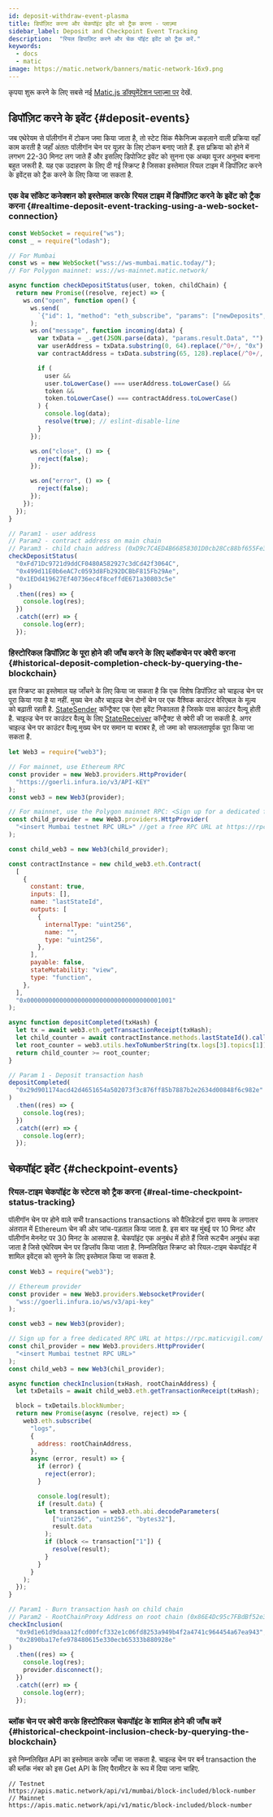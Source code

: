 ```yaml
---
id: deposit-withdraw-event-plasma
title: डिपॉज़िट करना और चेकपॉइंट इवेंट को ट्रैक करना - प्लाज़्मा
sidebar_label: Deposit and Checkpoint Event Tracking
description:  "रियल डिपाज़िट करने और चेक पॉइंट इवेंट को ट्रैक करें."
keywords:
  - docs
  - matic
image: https://matic.network/banners/matic-network-16x9.png
---
```


कृपया शुरू करने के लिए सबसे नई [Matic.js डॉक्यूमेंटेशन प्लाज़्मा पर](https://maticnetwork.github.io/matic.js/docs/plasma/) देखें.

## डिपॉज़िट करने के इवेंट {#deposit-events}

जब एथेरेयम से पॉलीगॉन में टोकन जमा किया जाता है, तो स्टेट सिंक मैकेनिज्म कहलाने वाली प्रक्रिया वहाँ काम करती है जहाँ अंततः पॉलीगॉन चेन पर यूज़र के लिए टोकन बनाए जाते हैं. इस प्रक्रिया को होने में लगभग 22-30 मिनट लग जाते हैं और इसलिए डिपोजिट इवेंट को सुनना एक अच्छा यूजर अनुभव बनाना बहुत जरूरी है. यह एक उदाहरण के लिए दी गई स्क्रिप्ट है जिसका इस्तेमाल रियल टाइम में डिपॉज़िट करने के इवेंट्स को ट्रैक करने के लिए किया जा सकता है.

### एक वेब सॉकेट कनेक्शन को इस्तेमाल करके रियल टाइम में डिपॉज़िट करने के इवेंट को ट्रैक करना {#realtime-deposit-event-tracking-using-a-web-socket-connection}

```jsx
const WebSocket = require("ws");
const _ = require("lodash");

// For Mumbai
const ws = new WebSocket("wss://ws-mumbai.matic.today/");
// For Polygon mainnet: wss://ws-mainnet.matic.network/

async function checkDepositStatus(user, token, childChain) {
  return new Promise((resolve, reject) => {
    ws.on("open", function open() {
      ws.send(
        `{"id": 1, "method": "eth_subscribe", "params": ["newDeposits", {"Contract": "${childChain}"}]}`
      );
      ws.on("message", function incoming(data) {
        var txData = _.get(JSON.parse(data), "params.result.Data", "");
        var userAddress = txData.substring(0, 64).replace(/^0+/, "0x");
        var contractAddress = txData.substring(65, 128).replace(/^0+/, "0x");

        if (
          user &&
          user.toLowerCase() === userAddress.toLowerCase() &&
          token &&
          token.toLowerCase() === contractAddress.toLowerCase()
        ) {
          console.log(data);
          resolve(true); // eslint-disable-line
        }
      });

      ws.on("close", () => {
        reject(false);
      });

      ws.on("error", () => {
        reject(false);
      });
    });
  });
}

// Param1 - user address
// Param2 - contract address on main chain
// Param3 - child chain address (0xD9c7C4ED4B66858301D0cb28Cc88bf655Fe34861 for mainnet)
checkDepositStatus(
  "0xFd71Dc9721d9ddCF0480A582927c3dCd42f3064C",
  "0x499d11E0b6eAC7c0593d8Fb292DCBbF815Fb29Ae",
  "0x1EDd419627Ef40736ec4f8ceffdE671a30803c5e"
)
  .then((res) => {
    console.log(res);
  })
  .catch((err) => {
    console.log(err);
  });
```

### हिस्टोरिकल डिपॉज़िट के पूरा होने की जाँच करने के लिए ब्लॉकचेन पर क्वेरी करना {#historical-deposit-completion-check-by-querying-the-blockchain}

इस स्क्रिप्ट का इस्तेमाल यह जाँचने के लिए किया जा सकता है कि एक विशेष डिपॉज़िट को चाइल्ड चेन पर पूरा किया गया है या नहीं. मुख्य चेन और चाइल्ड चेन दोनों चेन पर एक वैश्विक काउंटर वेरिएबल के मूल्य को बढ़ाती रहती है. [StateSender](https://github.com/maticnetwork/contracts/blob/develop/contracts/root/stateSyncer/StateSender.sol#L38) कॉन्ट्रैक्ट एक ऐसा इवेंट निकालता है जिसके पास काउंटर वैल्यू होती है. चाइल्ड चेन पर काउंटर वैल्यू के लिए [StateReceiver](https://github.com/maticnetwork/genesis-contracts/blob/master/contracts/StateReceiver.sol#L12) कॉन्ट्रैक्ट से क्वेरी की जा सकती है. अगर चाइल्ड चेन पर काउंटर वैल्यू मुख्य चेन पर समान या बराबर है, तो जमा को सफलतापूर्वक पूरा किया जा सकता है.

```js
let Web3 = require("web3");

// For mainnet, use Ethereum RPC
const provider = new Web3.providers.HttpProvider(
  "https://goerli.infura.io/v3/API-KEY"
);
const web3 = new Web3(provider);

// For mainnet, use the Polygon mainnet RPC: <Sign up for a dedicated free RPC URL at https://rpc.maticvigil.com/ or other hosted node providers.>
const child_provider = new Web3.providers.HttpProvider(
  "<insert Mumbai testnet RPC URL>" //get a free RPC URL at https://rpc.maticvigil.com/ or other hosted node providers.
);

const child_web3 = new Web3(child_provider);

const contractInstance = new child_web3.eth.Contract(
  [
    {
      constant: true,
      inputs: [],
      name: "lastStateId",
      outputs: [
        {
          internalType: "uint256",
          name: "",
          type: "uint256",
        },
      ],
      payable: false,
      stateMutability: "view",
      type: "function",
    },
  ],
  "0x0000000000000000000000000000000000001001"
);

async function depositCompleted(txHash) {
  let tx = await web3.eth.getTransactionReceipt(txHash);
  let child_counter = await contractInstance.methods.lastStateId().call();
  let root_counter = web3.utils.hexToNumberString(tx.logs[3].topics[1]);
  return child_counter >= root_counter;
}

// Param 1 - Deposit transaction hash
depositCompleted(
  "0x29d901174acd42d4651654a502073f3c876ff85b7887b2e2634d00848f6c982e"
)
  .then((res) => {
    console.log(res);
  })
  .catch((err) => {
    console.log(err);
  });
```

## चेकपॉइंट इवेंट {#checkpoint-events}

### रियल-टाइम चेकपॉइंट के स्टेटस को ट्रैक करना {#real-time-checkpoint-status-tracking}

पॉलीगॉन चेन पर होने वाले सभी transactions transactions को वैलिडेटर्स द्वारा समय के लगातार अंतराल में Ethereum चेन की ओर जांच-पड़ताल किया जाता है. इस बार यह मुंबई पर 10 मिनट और पॉलीगॉन मेननेट पर 30 मिनट के आसपास है. चेकपॉइंट एक अनुबंध में होते हैं जिसे रूटचैन अनुबंध कहा जाता है जिसे एथेरियम चेन पर डिप्लॉय किया जाता है. निम्नलिखित स्क्रिप्ट को रियल-टाइम चेकपॉइंट में शामिल इवेंट्स को सुनने के लिए इस्तेमाल किया जा सकता है.

```jsx
const Web3 = require("web3");

// Ethereum provider
const provider = new Web3.providers.WebsocketProvider(
  "wss://goerli.infura.io/ws/v3/api-key"
);

const web3 = new Web3(provider);

// Sign up for a free dedicated RPC URL at https://rpc.maticvigil.com/ or other hosted node providers.
const chil_provider = new Web3.providers.HttpProvider(
  "<insert Mumbai testnet RPC URL>"
);
const child_web3 = new Web3(chil_provider);

async function checkInclusion(txHash, rootChainAddress) {
  let txDetails = await child_web3.eth.getTransactionReceipt(txHash);

  block = txDetails.blockNumber;
  return new Promise(async (resolve, reject) => {
    web3.eth.subscribe(
      "logs",
      {
        address: rootChainAddress,
      },
      async (error, result) => {
        if (error) {
          reject(error);
        }

        console.log(result);
        if (result.data) {
          let transaction = web3.eth.abi.decodeParameters(
            ["uint256", "uint256", "bytes32"],
            result.data
          );
          if (block <= transaction["1"]) {
            resolve(result);
          }
        }
      }
    );
  });
}

// Param1 - Burn transaction hash on child chain
// Param2 - RootChainProxy Address on root chain (0x86E4Dc95c7FBdBf52e33D563BbDB00823894C287 for mainnet)
checkInclusion(
  "0x9d1e61d9daaa12fcd00fcf332e1c06fd8253a949b4f2a4741c964454a67ea943",
  "0x2890ba17efe978480615e330ecb65333b880928e"
)
  .then((res) => {
    console.log(res);
    provider.disconnect();
  })
  .catch((err) => {
    console.log(err);
  });
```

### ब्लॉक चेन पर क्वेरी करके हिस्टोरिकल चेकपॉइंट के शामिल होने की जाँच करें {#historical-checkpoint-inclusion-check-by-querying-the-blockchain}

इसे निम्नलिखित API का इस्तेमाल करके जाँचा जा सकता है. चाइल्ड चेन पर बर्न transaction the की ब्लॉक नंबर को इस Get API के लिए पैरामीटर के रूप में दिया जाना चाहिए.

```
// Testnet
https://apis.matic.network/api/v1/mumbai/block-included/block-number
// Mainnet
https://apis.matic.network/api/v1/matic/block-included/block-number
```
